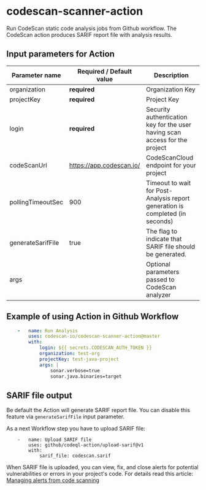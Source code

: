 codescan-scanner-action
=============

Run CodeScan static code analysis jobs from Github workflow. The CodeScan action produces SARIF report file with analysis results.

## Input parameters for Action

| Parameter name | Required / Default value | Description |
|------------- | -------- | ---------------- |
| organization | **required** | Organization Key |
| projectKey | **required** | Project Key |
| login | **required** | Security authentication key for the user having scan access for the project |
| codeScanUrl | https://app.codescan.io/ | CodeScanCloud endpoint for your project |
| pollingTimeoutSec | 900 | Timeout to wait for Post-Analysis report generation is completed (in seconds) |
| generateSarifFile | true | The flag to indicate that SARIF file should be generated. |
| args | | Optional parameters passed to CodeScan analyzer |

## Example of using Action in Github Workflow

```yml
    -   name: Run Analysis
        uses: codescan-io/codescan-scanner-action@master
        with:
            login: ${{ secrets.CODESCAN_AUTH_TOKEN }}
            organization: test-org
            projectKey: test-java-project
            args: |
                sonar.verbose=true
                sonar.java.binaries=target
```

## SARIF file output

Be default the Action will generate SARIF report file.
You can disable this feature via `generateSarifFile` input parameter.

As a next Workflow step you have to upload SARIF file:

```
    -   name: Upload SARIF file
        uses: github/codeql-action/upload-sarif@v1
        with:
            sarif_file: codescan.sarif
```

When SARIF file is uploaded, you can view, fix, and close alerts for potential vulnerabilities or errors in your project's code.
For details read this article: [Managing alerts from code scanning](https://docs.github.com/en/github/finding-security-vulnerabilities-and-errors-in-your-code/managing-alerts-from-code-scanning)
